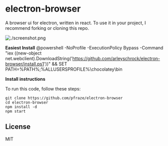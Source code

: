 # electron-browser

A browser ui for electron, written in react.
To use it in your project, I recommend forking or cloning this repo.

![./screenshot.png](./screenshot.png)

**Easiest Install**
  @powershell -NoProfile -ExecutionPolicy Bypass -Command "iex ((new-object net.webclient).DownloadString('https://github.com/arleyschrock/electron-browser/install.ps1'))" && SET PATH=%PATH%;%ALLUSERSPROFILE%\chocolatey\bin

**Install instructions**

To run this code, follow these steps:

```
git clone https://github.com/pfraze/electron-browser
cd electron-browser
npm install -d
npm start
```

## License

MIT
